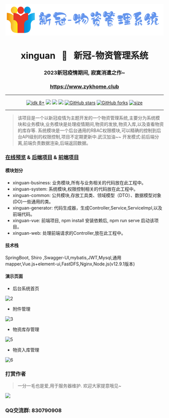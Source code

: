 <p align="center"><img src="./document/images/logo.png" height="100" alt="logo"/></p>
<h1 align="center"> xinguan &nbsp; 🚀 &nbsp; 新冠-物资管理系统  </h1>
<h3 align="center">2023新冠疫情期间, 寂寞消遣之作~</h3>
<h3 align="center"><a href="https://www.zykhome.club" target="_blank">https://www.zykhome.club</a></h3>


---

<p align="center">
    <a href="https://www.oracle.com/technetwork/java/javase/downloads/index.html"><img src="https://img.shields.io/badge/JDK-8+-green.svg" alt="jdk 8+"></a>
    <a href="#"><img src="https://img.shields.io/badge/license-Apache%202.0-blue.svg?longCache=true&style=flat-square"></a>
    <a href="#"><img src="https://img.shields.io/badge/springboot-2.2.1-yellow.svg?style=flat-square"></a>
    <a href="#"><img src="https://img.shields.io/badge/shiro-1.4.2-orange.svg?longCache=true&style=flat-square"></a>
    <a href="https://github.com/zykzhangyukang/Xinguan"><img src="https://img.shields.io/github/stars/zykzhangyukang/Xinguan?style=social" alt="GitHub stars"></a>
    <a href="https://github.com/zykzhangyukang/Xinguan"><img src="https://img.shields.io/github/forks/zykzhangyukang/Xinguan?style=social" alt="GitHub forks"></a>
    <a href="https://github.com/zykzhangyukang/Xinguan"><img src="https://img.shields.io/github/repo-size/zykzhangyukang/Xinguan" alt="size"></a>
</p>


---

>该项目是一个以新冠疫情为主题开发的一个物资管理系统,主要分为系统模块和业务模块,业务模块是处理疫情期间,物资的发放,物资入库,以及查看物资的库存等.
系统模块是一个后台通用的RBAC权限模块,可以精确的控制到后台API级别的权限控制,项目不定期更新中.武汉加油~~
开发模式:前后端分离,前端负责数据渲染,后端返回数据。


### [在线预览](https://www.zykhome.club/#/login "在线预览") & [后端项目](https://github.com/zykzhangyukang/Xinguan "后端项目") & [前端项目](https://github.com/zykzhangyukang/xinguan-vue "前端项目")

#### 模块划分

- xinguan-business: 业务模块,所有与业务相关的代码放在此工程中。
- xinguan-system: 系统模块,权限控制相关的代码放在此工程中。
- xinguan-common: 公共模块,存放工具类、领域模型（DTO）、数据模型对象(DO)一些通用的类。
- xinguan-generator: 代码生成器，生成Controller,Service,ServiceImpl,以及前端代码。
- xinguan-vue: 前端项目, npm install 安装依赖后, npm run serve  启动该项目。
- xinguan-web: 处理前端请求的Controller,放在此工程中。

#### 技术栈

SpringBoot, Shiro ,Swagger-UI,mybatis,JWT,Mysql,通用mapper,Vue.js+element-ui,FastDFS,Nginx,Node.js(v12.9.1版本)

#### 演示页面


- 后台系统首页

![2](https://www.zykhome.club/group1/M00/00/13/rBofMmAT9W2AfurCAAbpCxg4Ryw771.PNG)


- 附件管理

![3](https://www.zykhome.club/group1/M00/00/13/rBofMmAT9Z-AAZx3AAmL5u2dO1U985.PNG)

- 物资库存管理

![5](https://www.zykhome.club/group1/M00/00/13/rBofMmAT9TSAELlUAAM8r-W_KnQ759.PNG)

- 物资入库管理

![6](https://coderman-blog.oss-cn-beijing.aliyuncs.com/6_1588596788146.PNG)

### 打赏作者

> 一分一毛也是爱,用于服务器维护. 欢迎大家提意哦见~


![](http://myforum.oss-cn-beijing.aliyuncs.com/postImages/15906789481049ab74aee-3679-4de1-b252-d9fbdda90a08pay.PNG?Expires=1685286948&OSSAccessKeyId=LTAI4FsV5R1tnt8W8kqFqBYh&Signature=yvXZZiVP1pYWeIMkKBILRcHWkHg%3D)


### QQ交流群: 830790908


